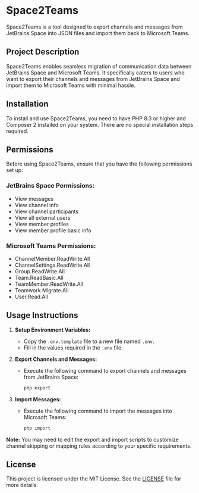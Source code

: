 # Space2Teams

Space2Teams is a tool designed to export channels and messages from JetBrains Space into JSON files and import them back to Microsoft Teams.

## Project Description

Space2Teams enables seamless migration of communication data between JetBrains Space and Microsoft Teams. It specifically caters to users who want to export their channels and messages from JetBrains Space and import them to Microsoft Teams with minimal hassle.

## Installation

To install and use Space2Teams, you need to have PHP 8.3 or higher and Composer 2 installed on your system. There are no special installation steps required.

## Permissions

Before using Space2Teams, ensure that you have the following permissions set up:

### JetBrains Space Permissions:
- View messages
- View channel info
- View channel participants
- View all external users
- View member profiles
- View member profile basic info

### Microsoft Teams Permissions:
- ChannelMember.ReadWrite.All
- ChannelSettings.ReadWrite.All
- Group.ReadWrite.All
- Team.ReadBasic.All
- TeamMember.ReadWrite.All
- Teamwork.Migrate.All
- User.Read.All

## Usage Instructions

1. **Setup Environment Variables:**
    - Copy the `.env.template` file to a new file named `.env`.
    - Fill in the values required in the `.env` file.

2. **Export Channels and Messages:**
    - Execute the following command to export channels and messages from JetBrains Space:
      ```sh
      php export
      ```

3. **Import Messages:**
    - Execute the following command to import the messages into Microsoft Teams:
      ```sh
      php import
      ```

**Note:** You may need to edit the export and import scripts to customize channel skipping or mapping rules according to your specific requirements.

## License

This project is licensed under the MIT License. See the [LICENSE](LICENSE) file for more details.
